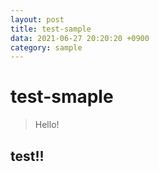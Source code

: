 ```yaml
---
layout: post
title: test-sample
data: 2021-06-27 20:20:20 +0900
category: sample
---
```


# test-smaple
> Hello!

## test!!
